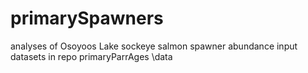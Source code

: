 # primarySpawners
analyses of Osoyoos Lake sockeye salmon spawner abundance
input datasets in repo primaryParrAges \data
